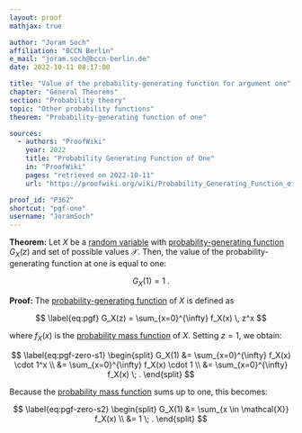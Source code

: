```yaml
---
layout: proof
mathjax: true

author: "Joram Soch"
affiliation: "BCCN Berlin"
e_mail: "joram.soch@bccn-berlin.de"
date: 2022-10-11 08:17:00

title: "Value of the probability-generating function for argument one"
chapter: "General Theorems"
section: "Probability theory"
topic: "Other probability functions"
theorem: "Probability-generating function of one"

sources:
  - authors: "ProofWiki"
    year: 2022
    title: "Probability Generating Function of One"
    in: "ProofWiki"
    pages: "retrieved on 2022-10-11"
    url: "https://proofwiki.org/wiki/Probability_Generating_Function_of_One"

proof_id: "P362"
shortcut: "pgf-one"
username: "JoramSoch"
---
```



**Theorem:** Let $X$ be a [random variable](/D/rvar) with [probability-generating function](/D/pgf) $G_X(z)$ and set of possible values $\mathcal{X}$. Then, the value of the probability-generating function at one is equal to one:

$$ \label{eq:pgf-one}
G_X(1) = 1 \; .
$$


**Proof:** The [probability-generating function](/D/pgf) of $X$ is defined as

$$ \label{eq:pgf}
G_X(z) = \sum_{x=0}^{\infty} f_X(x) \, z^x
$$

where $f_X(x)$ is the [probability mass function](/D/pmf) of $X$. Setting $z = 1$, we obtain:

$$ \label{eq:pgf-zero-s1}
\begin{split}
G_X(1) &= \sum_{x=0}^{\infty} f_X(x) \cdot 1^x \\
&= \sum_{x=0}^{\infty} f_X(x) \cdot 1 \\
&= \sum_{x=0}^{\infty} f_X(x) \; .
\end{split}
$$

Because the [probability mass function](/D/pmf) sums up to one, this becomes:

$$ \label{eq:pgf-zero-s2}
\begin{split}
G_X(1) &= \sum_{x \in \mathcal{X}} f_X(x) \\
&= 1 \; .
\end{split}
$$